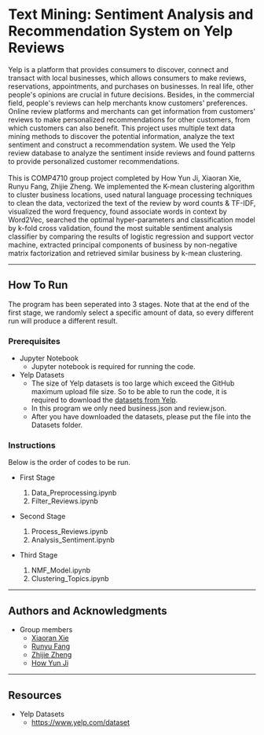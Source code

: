 # Text Mining: Sentiment Analysis and Recommendation System on Yelp Reviews
Yelp is a platform that provides consumers to discover, connect and transact with local businesses, which allows consumers to make reviews, reservations, appointments, and purchases on businesses. In real life, other people's opinions are crucial in future decisions. Besides, in the commercial field, people's reviews can help merchants know customers' preferences. Online review platforms and merchants can get information from customers' reviews to make personalized recommendations for other customers, from which customers can also benefit. This project uses multiple text data mining methods to discover the potential information, analyze the text sentiment and construct a recommendation system. We used the Yelp review database to analyze the sentiment inside reviews and found patterns to provide personalized customer recommendations.
<br><br>
This is COMP4710 group project completed by How Yun Ji, Xiaoran Xie, Runyu Fang, Zhijie Zheng. We implemented the K-mean clustering algorithm to cluster business locations, used natural language processing techniques to clean the data, vectorized the text of the review by word counts & TF-IDF, visualized the word frequency, found associate words in context by Word2Vec, searched the optimal hyper-parameters and classification model by k-fold cross validation, found the most suitable sentiment analysis classifier by comparing the results of logistic regression and support vector machine, extracted principal components of business by non-negative matrix factorization and retrieved similar business by k-mean clustering.


---

## How To Run
The program has been seperated into 3 stages. Note that at the end of the first stage, we randomly select a specific amount of data, so every different run will produce a different result.

### Prerequisites
- Jupyter Notebook
    - Jupyter notebook is required for running the code. 
- Yelp Datasets
    - The size of Yelp datasets is too large which exceed the GitHub maximum upload file size. So to be able to run the code, it is required to download the [datasets from Yelp](https://www.yelp.com/dataset).
    - In this program we only need business.json and review.json.
    - After you have downloaded the datasets, please put the file into the Datasets folder.
    
### Instructions
Below is the order of codes to be run.
- First Stage
  1. Data_Preprocessing.ipynb
  2. Filter_Reviews.ipynb

- Second Stage
  1. Process_Reviews.ipynb
  2. Analysis_Sentiment.ipynb
  
- Third Stage
  1. NMF_Model.ipynb
  2. Clustering_Topics.ipynb
  
---

## Authors and Acknowledgments
- Group members
  - [Xiaoran Xie](https://github.com/Makiato1999)
  - [Runyu Fang](https://github.com/Yorifong)
  - [Zhijie Zheng](https://github.com/ZhijieZheng-UM)
  - [How Yun Ji](https://github.com/yunji0387)

---

## Resources
- Yelp Datasets
  - https://www.yelp.com/dataset
